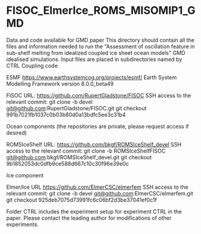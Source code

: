 # FISOC_ElmerIce_ROMS_MISOMIP1_GMD
Data and code available for GMD paper
This directory should contain all the files and information needed to run the "Assessment of oscillation feature in sub-shelf melting from idealized coupled ice sheet ocean models" GMD idealised simulations.
Input files are placed in subdirectories named by CTRL
Coupling code

ESMF 
https://www.earthsystemcog.org/projects/esmf/
Earth System Modelling Framework 
version 8.0.0_beta49

FISOC
URL: https://github.com/RupertGladstone/FISOC
SSH access to the relevant commit:
git clone -b devel git@github.com:RupertGladstone/FISOC.git
git checkout 991b7021fb1037c0b03b80d0a13bdfc5ee3c31b4


Ocean components (the repositories are private, please request access if desired)

ROMSIceShelf
URL: https://github.com/bkgf/ROMSIceShelf_devel
SSH access to the relevant commit:
git clone -b ROMSIceShelfFISOC git@github.com:bkgf/ROMSIceShelf_devel.git
git checkout 9b1852053dc0dfb9ce588d667c10c30f96e39e0c


Ice component

Elmer/Ice
URL https://github.com/ElmerCSC/elmerfem
SSH access to the relevant commit:
git clone -b devel git@github.com:ElmerCSC/elmerfem.git
git checkout 925deb7075d73991fc6c06bf2d3be37041ef0c1f

Folder CTRL includes the experiment setup for experiment CTRL in the paper. Please contact the leading author for modifications of other experiments. 


